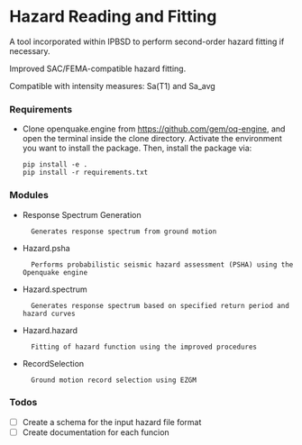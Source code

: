 # Hazard Reading and Fitting

A tool incorporated within IPBSD to perform second-order hazard fitting if necessary.

Improved SAC/FEMA-compatible hazard fitting.

Compatible with intensity measures: Sa(T1) and Sa_avg

### Requirements

* Clone openquake.engine from https://github.com/gem/oq-engine, and open the terminal inside the clone directory. Activate the environment you want to install the package. Then, install the package via:
    
      pip install -e .
      pip install -r requirements.txt


### Modules
* Response Spectrum Generation

        Generates response spectrum from ground motion

* Hazard.psha

        Performs probabilistic seismic hazard assessment (PSHA) using the Openquake engine

* Hazard.spectrum

        Generates response spectrum based on specified return period and hazard curves
        
* Hazard.hazard

        Fitting of hazard function using the improved procedures

* RecordSelection

        Ground motion record selection using EZGM


### Todos
* [ ] Create a schema for the input hazard file format
* [ ] Create documentation for each funcion
